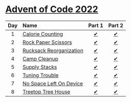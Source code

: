 # [Advent of Code 2022](https://adventofcode.com/2022)

|Day  |Name                             |Part 1                         |Part 2                         |
|:---:|:--------------------------------|:-----------------------------:|:-----------------------------:|
|1    |[Calorie Counting][Day1]         |[&#10004;](./Day1/part1.dart)  |[&#10004;](./Day1/part2.dart)  |
|2    |[Rock Paper Scissors][Day2]      |[&#10004;](./Day2/part1.dart)  |[&#10004;](./Day2/part2.dart)  |
|3    |[Rucksack Reorganization][Day3]  |[&#10004;](./Day3/part1.dart)  |[&#10004;](./Day3/part2.dart)  |
|4    |[Camp Cleanup][Day4]             |[&#10004;](./Day4/part1.dart)  |[&#10004;](./Day4/part2.dart)  |
|5    |[Supply Stacks][Day5]            |[&#10004;](./Day5/part1.dart)  |[&#10004;](./Day5/part2.dart)  |
|6    |[Tuning Trouble][Day6]           |[&#10004;](./Day6/part1.dart)  |[&#10004;](./Day6/part2.dart)  |
|7    |[No Space Left On Device][Day7]  |[&#10004;](./Day7/part1.dart)  |[&#10004;](./Day7/part2.dart)  |
|8    |[Treetop Tree House][Day8]       |[&#10004;](./Day8/part1.dart)  |[&#10004;](./Day8/part2.dart)  |

[Day1]: https://adventofcode.com/2022/day/1
[Day2]: https://adventofcode.com/2022/day/2
[Day3]: https://adventofcode.com/2022/day/3
[Day4]: https://adventofcode.com/2022/day/4
[Day5]: https://adventofcode.com/2022/day/5
[Day6]: https://adventofcode.com/2022/day/6
[Day7]: https://adventofcode.com/2022/day/7
[Day8]: https://adventofcode.com/2022/day/8
